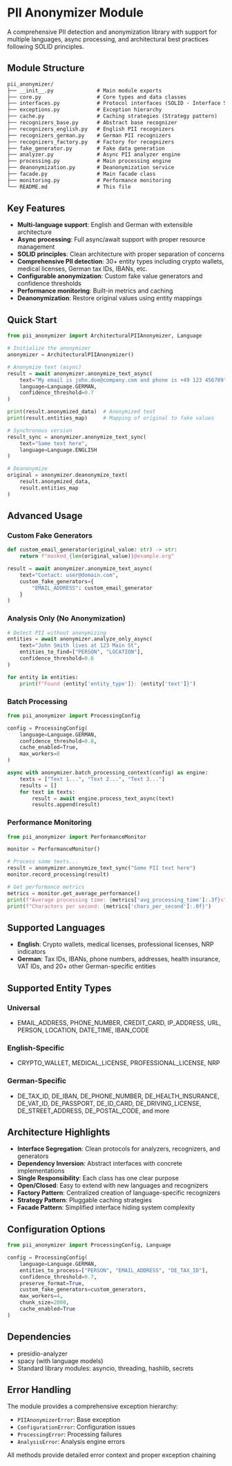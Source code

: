 # PII Anonymizer Module

A comprehensive PII detection and anonymization library with support for multiple languages, async processing, and architectural best practices following SOLID principles.

## Module Structure

```md
pii_anonymizer/
├── __init__.py              # Main module exports
├── core.py                  # Core types and data classes
├── interfaces.py            # Protocol interfaces (SOLID - Interface Segregation)
├── exceptions.py            # Exception hierarchy
├── cache.py                 # Caching strategies (Strategy pattern)
├── recognizers_base.py      # Abstract base recognizer
├── recognizers_english.py   # English PII recognizers
├── recognizers_german.py    # German PII recognizers  
├── recognizers_factory.py   # Factory for recognizers
├── fake_generator.py        # Fake data generation
├── analyzer.py              # Async PII analyzer engine
├── processing.py            # Main processing engine
├── deanonymization.py       # Deanonymization service
├── facade.py                # Main facade class
├── monitoring.py            # Performance monitoring
└── README.md                # This file
```

## Key Features

- **Multi-language support**: English and German with extensible architecture
- **Async processing**: Full async/await support with proper resource management
- **SOLID principles**: Clean architecture with proper separation of concerns
- **Comprehensive PII detection**: 30+ entity types including crypto wallets, medical licenses, German tax IDs, IBANs, etc.
- **Configurable anonymization**: Custom fake value generators and confidence thresholds
- **Performance monitoring**: Built-in metrics and caching
- **Deanonymization**: Restore original values using entity mappings

## Quick Start

```python
from pii_anonymizer import ArchitecturalPIIAnonymizer, Language

# Initialize the anonymizer
anonymizer = ArchitecturalPIIAnonymizer()

# Anonymize text (async)
result = await anonymizer.anonymize_text_async(
    text="My email is john.doe@company.com and phone is +49 123 456789",
    language=Language.GERMAN,
    confidence_threshold=0.7
)

print(result.anonymized_data)  # Anonymized text
print(result.entities_map)     # Mapping of original to fake values

# Synchronous version
result_sync = anonymizer.anonymize_text_sync(
    text="Same text here",
    language=Language.ENGLISH
)

# Deanonymize
original = anonymizer.deanonymize_text(
    result.anonymized_data, 
    result.entities_map
)
```

## Advanced Usage

### Custom Fake Generators

```python
def custom_email_generator(original_value: str) -> str:
    return f"masked_{len(original_value)}@example.org"

result = await anonymizer.anonymize_text_async(
    text="Contact: user@domain.com",
    custom_fake_generators={
        "EMAIL_ADDRESS": custom_email_generator
    }
)
```

### Analysis Only (No Anonymization)

```python
# Detect PII without anonymizing
entities = await anonymizer.analyze_only_async(
    text="John Smith lives at 123 Main St",
    entities_to_find=["PERSON", "LOCATION"],
    confidence_threshold=0.6
)

for entity in entities:
    print(f"Found {entity['entity_type']}: {entity['text']}")
```

### Batch Processing

```python
from pii_anonymizer import ProcessingConfig

config = ProcessingConfig(
    language=Language.GERMAN,
    confidence_threshold=0.8,
    cache_enabled=True,
    max_workers=8
)

async with anonymizer.batch_processing_context(config) as engine:
    texts = ["Text 1...", "Text 2...", "Text 3..."]
    results = []
    for text in texts:
        result = await engine.process_text_async(text)
        results.append(result)
```

### Performance Monitoring

```python
from pii_anonymizer import PerformanceMonitor

monitor = PerformanceMonitor()

# Process some texts...
result = anonymizer.anonymize_text_sync("Some PII text here")
monitor.record_processing(result)

# Get performance metrics
metrics = monitor.get_average_performance()
print(f"Average processing time: {metrics['avg_processing_time']:.3f}s")
print(f"Characters per second: {metrics['chars_per_second']:.0f}")
```

## Supported Languages

- **English**: Crypto wallets, medical licenses, professional licenses, NRP indicators
- **German**: Tax IDs, IBANs, phone numbers, addresses, health insurance, VAT IDs, and 20+ other German-specific entities

## Supported Entity Types

### Universal

- EMAIL_ADDRESS, PHONE_NUMBER, CREDIT_CARD, IP_ADDRESS, URL, PERSON, LOCATION, DATE_TIME, IBAN_CODE

### English-Specific  

- CRYPTO_WALLET, MEDICAL_LICENSE, PROFESSIONAL_LICENSE, NRP

### German-Specific

- DE_TAX_ID, DE_IBAN, DE_PHONE_NUMBER, DE_HEALTH_INSURANCE, DE_VAT_ID, DE_PASSPORT, DE_ID_CARD, DE_DRIVING_LICENSE, DE_STREET_ADDRESS, DE_POSTAL_CODE, and more

## Architecture Highlights

- **Interface Segregation**: Clean protocols for analyzers, recognizers, and generators
- **Dependency Inversion**: Abstract interfaces with concrete implementations  
- **Single Responsibility**: Each class has one clear purpose
- **Open/Closed**: Easy to extend with new languages and recognizers
- **Factory Pattern**: Centralized creation of language-specific recognizers
- **Strategy Pattern**: Pluggable caching strategies
- **Facade Pattern**: Simplified interface hiding system complexity

## Configuration Options

```python
from pii_anonymizer import ProcessingConfig, Language

config = ProcessingConfig(
    language=Language.GERMAN,
    entities_to_process=["PERSON", "EMAIL_ADDRESS", "DE_TAX_ID"],
    confidence_threshold=0.7,
    preserve_format=True,
    custom_fake_generators=custom_generators,
    max_workers=4,
    chunk_size=2000,
    cache_enabled=True
)
```

## Dependencies

- presidio-analyzer
- spacy (with language models)
- Standard library modules: asyncio, threading, hashlib, secrets

## Error Handling

The module provides a comprehensive exception hierarchy:

- `PIIAnonymizerError`: Base exception
- `ConfigurationError`: Configuration issues
- `ProcessingError`: Processing failures  
- `AnalysisError`: Analysis engine errors

All methods provide detailed error context and proper exception chaining

